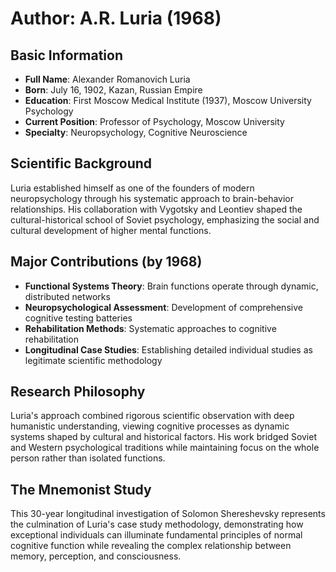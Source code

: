 # Author: A.R. Luria (1968)

## Basic Information
- **Full Name**: Alexander Romanovich Luria
- **Born**: July 16, 1902, Kazan, Russian Empire
- **Education**: First Moscow Medical Institute (1937), Moscow University Psychology
- **Current Position**: Professor of Psychology, Moscow University
- **Specialty**: Neuropsychology, Cognitive Neuroscience

## Scientific Background
Luria established himself as one of the founders of modern neuropsychology through his systematic approach to brain-behavior relationships. His collaboration with Vygotsky and Leontiev shaped the cultural-historical school of Soviet psychology, emphasizing the social and cultural development of higher mental functions.

## Major Contributions (by 1968)
- **Functional Systems Theory**: Brain functions operate through dynamic, distributed networks
- **Neuropsychological Assessment**: Development of comprehensive cognitive testing batteries
- **Rehabilitation Methods**: Systematic approaches to cognitive rehabilitation
- **Longitudinal Case Studies**: Establishing detailed individual studies as legitimate scientific methodology

## Research Philosophy
Luria's approach combined rigorous scientific observation with deep humanistic understanding, viewing cognitive processes as dynamic systems shaped by cultural and historical factors. His work bridged Soviet and Western psychological traditions while maintaining focus on the whole person rather than isolated functions.

## The Mnemonist Study
This 30-year longitudinal investigation of Solomon Shereshevsky represents the culmination of Luria's case study methodology, demonstrating how exceptional individuals can illuminate fundamental principles of normal cognitive function while revealing the complex relationship between memory, perception, and consciousness.
